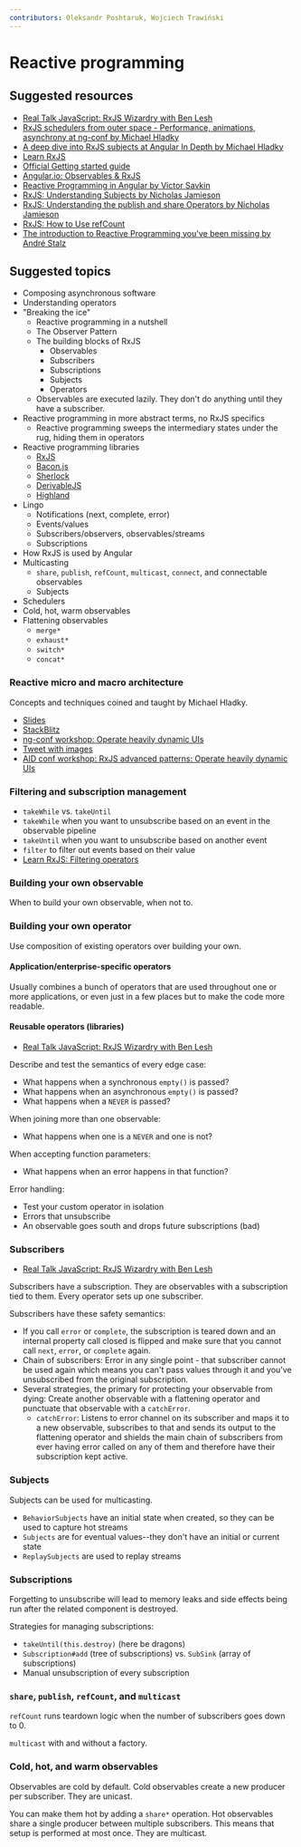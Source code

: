 ```yaml
---
contributors: Oleksandr Poshtaruk, Wojciech Trawiński
---
```


# Reactive programming

## Suggested resources
- [Real Talk JavaScript: RxJS Wizardry with Ben Lesh](https://realtalkjavascript.simplecast.fm/39f4a2e2)
- [RxJS schedulers from outer space - Performance, animations, asynchrony at ng-conf by Michael Hladky](https://youtu.be/wfSKE7GtKhU)
- [A deep dive into RxJS subjects at Angular In Depth by Michael Hladky](https://www.youtube.com/watch?v=y2aBiA5N4h8)
- [Learn RxJS](https://www.learnrxjs.io/)
- [Official Getting started guide](https://rxjs.dev/guide/overview)
- [Angular.io: Observables & RxJS](https://angular.io/guide/observables)
- [Reactive Programming in Angular by Victor Savkin](https://blog.nrwl.io/reactive-programming-in-angular-7dcded697e6c)
- [RxJS: Understanding Subjects by Nicholas Jamieson](https://blog.angularindepth.com/rxjs-understanding-subjects-5c585188c3e1)
- [RxJS: Understanding the publish and share Operators by Nicholas Jamieson](https://blog.angularindepth.com/rxjs-understanding-the-publish-and-share-operators-16ea2f446635)
- [RxJS: How to Use refCount](https://blog.angularindepth.com/rxjs-how-to-use-refcount-73a0c6619a4e)
- [The introduction to Reactive Programming you've been missing by André Stalz](https://gist.github.com/staltz/868e7e9bc2a7b8c1f754)

## Suggested topics
- Composing asynchronous software
- Understanding operators
- "Breaking the ice"
  - Reactive programming in a nutshell
  - The Observer Pattern
  - The building blocks of RxJS
    - Observables
    - Subscribers
    - Subscriptions
    - Subjects
    - Operators
  - Observables are executed lazily. They don't do anything until they have a
    subscriber.
- Reactive programming in more abstract terms, no RxJS specifics
  - Reactive programming sweeps the intermediary states under the rug, hiding
    them in operators
- Reactive programming libraries
  - [RxJS](https://rxjs.dev/)
  - [Bacon.js](https://baconjs.github.io/)
  - [Sherlock](https://github.com/politie/sherlock)
  - [DerivableJS](https://github.com/ds300/derivablejs)
  - [Highland](https://github.com/caolan/highland)
- Lingo
  - Notifications (next, complete, error)
  - Events/values
  - Subscribers/observers, observables/streams
  - Subscriptions
- How RxJS is used by Angular
- Multicasting
  - `share`, `publish`, `refCount`, `multicast`, `connect`, and connectable
    observables
  - Subjects
- Schedulers
- Cold, hot, warm observables
- Flattening observables
  - `merge*`
  - `exhaust*`
  - `switch*`
  - `concat*`

### Reactive micro and macro architecture
Concepts and techniques coined and taught by Michael Hladky.

- [Slides](https://docs.google.com/presentation/d/1G76QJ6EC1mwUt99exVyQqwU7FutXbulA8flweWJKubQ/edit#slide=id.g4de9327dad_0_21)
- [StackBlitz](https://stackblitz.com/edit/rxjs-operating-heavily-dynamic-uis)
- [ng-conf workshop: Operate heavily dynamic UIs](https://youtu.be/XKfhGntZROQ)
- [Tweet with images](https://twitter.com/Michael_Hladky/status/1136327245050630144)
- [AID conf workshop: RxJS advanced patterns: Operate heavily dynamic UIs](https://www.youtube.com/watch?v=3aiJ3XX_vpQ)

### Filtering and subscription management
- `takeWhile` vs. `takeUntil`
- `takeWhile` when you want to unsubscribe based on an event in the observable
  pipeline
- `takeUntil` when you want to unsubscribe based on another event
- `filter` to filter out events based on their value
- [Learn RxJS: Filtering operators](https://www.learnrxjs.io/operators/filtering/)

### Building your own observable
When to build your own observable, when not to.

### Building your own operator
Use composition of existing operators over building your own.

#### Application/enterprise-specific operators
Usually combines a bunch of operators that are used throughout one or more
applications, or even just in a few places but to make the code more readable.

#### Reusable operators (libraries)
- [Real Talk JavaScript: RxJS Wizardry with Ben Lesh](https://realtalkjavascript.simplecast.fm/39f4a2e2)

Describe and test the semantics of every edge case:
- What happens when a synchronous `empty()` is passed?
- What happens when an asynchronous `empty()` is passed?
- What happens when a `NEVER` is passed?

When joining more than one observable:
- What happens when one is a `NEVER` and one is not?

When accepting function parameters:
- What happens when an error happens in that function?

Error handling:
- Test your custom operator in isolation
- Errors that unsubscribe
- An observable goes south and drops future subscriptions (bad)

### Subscribers
- [Real Talk JavaScript: RxJS Wizardry with Ben Lesh](https://realtalkjavascript.simplecast.fm/39f4a2e2)

Subscribers have a subscription. They are observables with a subscription tied
to them. Every operator sets up one subscriber.

Subscribers have these safety semantics:
- If you call `error` or `complete`, the subscription is teared down and an
  internal property call closed is flipped and make sure that you cannot call
  `next`, `error`, or `complete` again.
- Chain of subscribers: Error in any single point - that subscriber cannot be
  used again which means you can't pass values through it and you've
  unsubscribed from the original subscription.
- Several strategies, the primary for protecting your observable from dying:
  Create another observable with a flattening operator and punctuate that
  observable with a `catchError`.
  - `catchError`: Listens to error channel on its subscriber and maps it to a
  new observable, subscribes to that and sends its output to the flattening
  operator and shields the main chain of subscribers from ever having error
  called on any of them and therefore have their subscription kept active.

### Subjects
Subjects can be used for multicasting.

- `BehaviorSubjects` have an initial state when created, so they can be used to
  capture hot streams
- `Subjects` are for eventual values--they don't have an initial or current
  state
- `ReplaySubjects` are used to replay streams

### Subscriptions
Forgetting to unsubscribe will lead to memory leaks and side effects being run
after the related component is destroyed.

Strategies for managing subscriptions:
- `takeUntil(this.destroy)` (here be dragons)
- `Subscription#add` (tree of subscriptions) vs. `SubSink` (array of
  subscriptions)
- Manual unsubscription of every subscription

### `share`, `publish`, `refCount`, and `multicast`
`refCount` runs teardown logic when the number of subscribers goes down to 0.

`multicast` with and without a factory.

### Cold, hot, and warm observables
Observables are cold by default. Cold observables create a new producer per
subscriber. They are unicast.

You can make them hot by adding a `share*` operation. Hot observables share a
single producer between multiple subscribers. This means that setup is performed
at most once. They are multicast.
